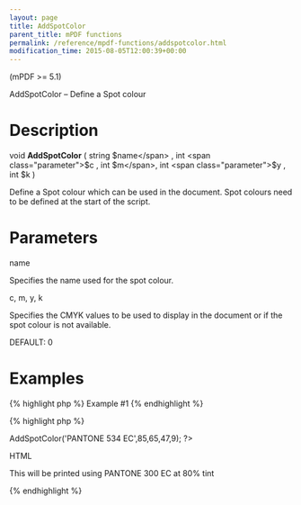 ```yaml
---
layout: page
title: AddSpotColor
parent_title: mPDF functions
permalink: /reference/mpdf-functions/addspotcolor.html
modification_time: 2015-08-05T12:00:39+00:00
---
```


<div>
<div>

(mPDF &gt;= 5.1)

AddSpotColor – Define a Spot colour

# Description

void **AddSpotColor** ( string <span class="parameter">$name</span> , int <span class="parameter">$c</span> , int <span class="parameter">$m</span>, int <span class="parameter">$y</span> , int <span class="parameter">$k</span> )

Define a Spot colour which can be used in the document. Spot colours need to be defined at the start of the script.

# Parameters

<span class="parameter">name</span>

Specifies the name used for the spot colour.

<span class="parameter">c, m, y, k</span>

<span class="parameter">S</span>pecifies the CMYK values to be used to display in the document or if the spot colour is not available.

<span class="smallblock">DEFAULT</span>: 0

# Examples

{% highlight php %}
Example #1
{% endhighlight %}

{% highlight php %}
<?php

$mpdf->AddSpotColor('PANTONE 534 EC',85,65,47,9);

?>

HTML

This will be printed using PANTONE 300 EC at 80% tint

{% endhighlight %}

</div>
</div>

